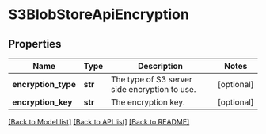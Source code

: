 # S3BlobStoreApiEncryption

## Properties

| Name                | Type    | Description                                   | Notes      |
| ------------------- | ------- | --------------------------------------------- | ---------- |
| **encryption_type** | **str** | The type of S3 server side encryption to use. | [optional] |
| **encryption_key**  | **str** | The encryption key.                           | [optional] |

[[Back to Model list]](../README.md#documentation-for-models) [[Back to API list]](../README.md#documentation-for-api-endpoints) [[Back to README]](../README.md)
